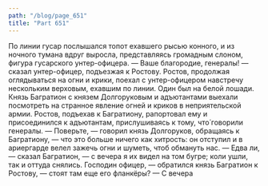 ```yaml
---
path: "/blog/page_651"
title: "Part 651"
---
```


По линии гусар послышался топот ехавшего рысью конного, и из ночного тумана вдруг выросла, представляясь громадным слоном, фигура гусарского унтер-офицера.
— Ваше благородие, генералы! — сказал унтер-офицер, подъезжая к Ростову.
Ростов, продолжая оглядываться на огни и крики, поехал с унтер-офицером навстречу нескольким верховым, ехавшим по линии. Один был на белой лошади. Князь Багратион с князем Долгоруковым и адъютантами выехали посмотреть на странное явление огней и криков в неприятельской армии. Ростов, подъехав к Багратиону, рапортовал ему и присоединился к адъютантам, прислушиваясь к тому, что́ говорили генералы.
— Поверьте, — говорил князь Долгоруков, обращаясь к Багратиону, — что это больше ничего как хитрость: он отступил и в ариергарде велел зажечь огни и шуметь, чтоб обмануть нас.
— Едва ли, — сказал Багратион, — с вечера я их видел на том бугре; коли ушли, так и оттуда снялись. Господин офицер, — обратился князь Багратион к Ростову, — стоят там еще его фланкёры?
— С вечера
